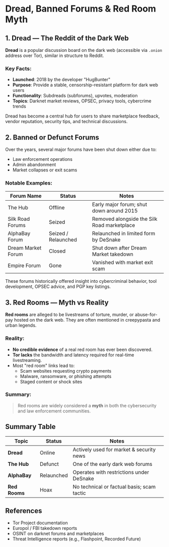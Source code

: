 # Dread, Banned Forums & Red Room Myth

## 1. Dread — The Reddit of the Dark Web
**Dread** is a popular discussion board on the dark web (accessible via `.onion` address over Tor), similar in structure to Reddit.

### Key Facts:
- **Launched**: 2018 by the developer "HugBunter"
- **Purpose**: Provide a stable, censorship-resistant platform for dark web users
- **Functionality**: Subdreads (subforums), upvotes, moderation
- **Topics**: Darknet market reviews, OPSEC, privacy tools, cybercrime trends

Dread has become a central hub for users to share marketplace feedback, vendor reputation, security tips, and technical discussions.



## 2. Banned or Defunct Forums

Over the years, several major forums have been shut down either due to:
- Law enforcement operations
- Admin abandonment
- Market collapses or exit scams

### Notable Examples:
| Forum Name         | Status        | Notes                                          |
|--------------------|---------------|------------------------------------------------|
| The Hub            | Offline       | Early major forum; shut down around 2015       |
| Silk Road Forums   | Seized        | Removed alongside the Silk Road marketplace    |
| AlphaBay Forum     | Seized / Relaunched | Relaunched in limited form by DeSnake     |
| Dream Market Forum | Closed        | Shut down after Dream Market takedown          |
| Empire Forum       | Gone          | Vanished with market exit scam                 |

These forums historically offered insight into cybercriminal behavior, tool development, OPSEC advice, and PGP key listings.



## 3. Red Rooms — Myth vs Reality

**Red rooms** are alleged to be livestreams of torture, murder, or abuse-for-pay hosted on the dark web. They are often mentioned in creepypasta and urban legends.

### Reality:
- **No credible evidence** of a real red room has ever been discovered.
- **Tor lacks** the bandwidth and latency required for real-time livestreaming.
- Most "red room" links lead to:
  - Scam websites requesting crypto payments
  - Malware, ransomware, or phishing attempts
  - Staged content or shock sites

### Summary:
> Red rooms are widely considered a **myth** in both the cybersecurity and law enforcement communities.



## Summary Table

| Topic         | Status     | Notes                                       |
|---------------|------------|---------------------------------------------|
| **Dread**     | Online     | Actively used for market & security news    |
| **The Hub**   | Defunct    | One of the early dark web forums            |
| **AlphaBay**  | Relaunched | Operates with restrictions under DeSnake    |
| **Red Rooms** | Hoax       | No technical or factual basis; scam tactic  |



## References

- Tor Project documentation
- Europol / FBI takedown reports
- OSINT on darknet forums and marketplaces
- Threat Intelligence reports (e.g., Flashpoint, Recorded Future)



